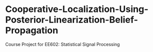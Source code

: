 # Cooperative-Localization-Using-Posterior-Linearization-Belief-Propagation
Course Project for EE602: Statistical Signal Processing
